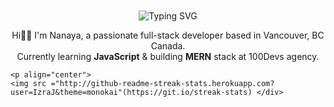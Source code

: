 <br>
<br>
<div align="center">
<img src="https://readme-typing-svg.herokuapp.com?font=Fira+Code&pause=1000&color=33F7F2&width=435&lines=Software+Engineer;Peace%2C+Love+%2C+and+Palm+Trees" alt="Typing SVG" />
</div>

<p align="center">Hi👋🏽 I'm Nanaya, a passionate full-stack developer based in Vancouver, BC Canada. 
	<br>Currently learning <strong>JavaScript</strong> & building <strong>MERN</strong> stack at 100Devs agency. </p>

    <p align="center">
    <img src ="http://github-readme-streak-stats.herokuapp.com?user=IzraJ&theme=monokai"(https://git.io/streak-stats) </div>
<!--
**IzraJ/IzraJ** is a ✨ _special_ ✨ repository because its `README.md` (this file) appears on your GitHub profile.

Here are some ideas to get you started:

- 🔭 I’m currently working on ...
- 🌱 I’m currently learning ...
- 👯 I’m looking to collaborate on ...
- 🤔 I’m looking for help with ...
- 💬 Ask me about ...
- 📫 How to reach me: ...
- 😄 Pronouns: ...
- ⚡ Fun fact: ...
-->
